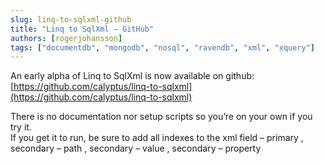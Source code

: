 ```yaml
---
slug: linq-to-sqlxml-github
title: "Linq to SqlXml – GitHub"
authors: [rogerjohansson]
tags: ["documentdb", "mongodb", "nosql", "ravendb", "xml", "xquery"]
---
```

An early alpha of Linq to SqlXml is now available on github: [https://github.com/calyptus/linq-to-sqlxml](https://github.com/calyptus/linq-to-sqlxml)

<!-- truncate -->

There is no documentation nor setup scripts so you’re on your own if you try it.  
If you get it to run, be sure to add all indexes to the xml field – primary , secondary – path , secondary – value , secondary – property
